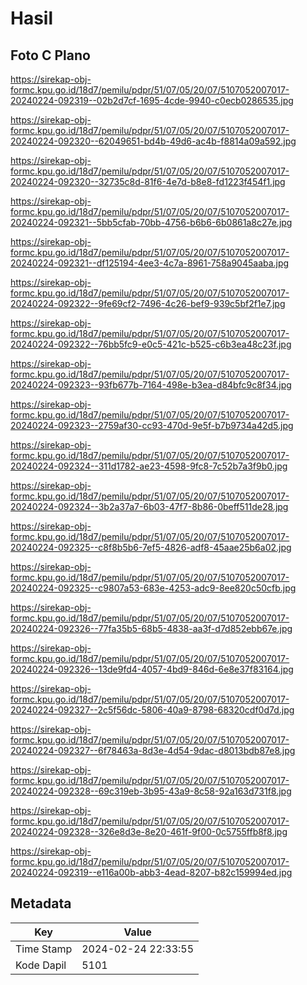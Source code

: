 # Hasil

## Foto C Plano

https://sirekap-obj-formc.kpu.go.id/18d7/pemilu/pdpr/51/07/05/20/07/5107052007017-20240224-092319--02b2d7cf-1695-4cde-9940-c0ecb0286535.jpg

https://sirekap-obj-formc.kpu.go.id/18d7/pemilu/pdpr/51/07/05/20/07/5107052007017-20240224-092320--62049651-bd4b-49d6-ac4b-f8814a09a592.jpg

https://sirekap-obj-formc.kpu.go.id/18d7/pemilu/pdpr/51/07/05/20/07/5107052007017-20240224-092320--32735c8d-81f6-4e7d-b8e8-fd1223f454f1.jpg

https://sirekap-obj-formc.kpu.go.id/18d7/pemilu/pdpr/51/07/05/20/07/5107052007017-20240224-092321--5bb5cfab-70bb-4756-b6b6-6b0861a8c27e.jpg

https://sirekap-obj-formc.kpu.go.id/18d7/pemilu/pdpr/51/07/05/20/07/5107052007017-20240224-092321--df125194-4ee3-4c7a-8961-758a9045aaba.jpg

https://sirekap-obj-formc.kpu.go.id/18d7/pemilu/pdpr/51/07/05/20/07/5107052007017-20240224-092322--9fe69cf2-7496-4c26-bef9-939c5bf2f1e7.jpg

https://sirekap-obj-formc.kpu.go.id/18d7/pemilu/pdpr/51/07/05/20/07/5107052007017-20240224-092322--76bb5fc9-e0c5-421c-b525-c6b3ea48c23f.jpg

https://sirekap-obj-formc.kpu.go.id/18d7/pemilu/pdpr/51/07/05/20/07/5107052007017-20240224-092323--93fb677b-7164-498e-b3ea-d84bfc9c8f34.jpg

https://sirekap-obj-formc.kpu.go.id/18d7/pemilu/pdpr/51/07/05/20/07/5107052007017-20240224-092323--2759af30-cc93-470d-9e5f-b7b9734a42d5.jpg

https://sirekap-obj-formc.kpu.go.id/18d7/pemilu/pdpr/51/07/05/20/07/5107052007017-20240224-092324--311d1782-ae23-4598-9fc8-7c52b7a3f9b0.jpg

https://sirekap-obj-formc.kpu.go.id/18d7/pemilu/pdpr/51/07/05/20/07/5107052007017-20240224-092324--3b2a37a7-6b03-47f7-8b86-0beff511de28.jpg

https://sirekap-obj-formc.kpu.go.id/18d7/pemilu/pdpr/51/07/05/20/07/5107052007017-20240224-092325--c8f8b5b6-7ef5-4826-adf8-45aae25b6a02.jpg

https://sirekap-obj-formc.kpu.go.id/18d7/pemilu/pdpr/51/07/05/20/07/5107052007017-20240224-092325--c9807a53-683e-4253-adc9-8ee820c50cfb.jpg

https://sirekap-obj-formc.kpu.go.id/18d7/pemilu/pdpr/51/07/05/20/07/5107052007017-20240224-092326--77fa35b5-68b5-4838-aa3f-d7d852ebb67e.jpg

https://sirekap-obj-formc.kpu.go.id/18d7/pemilu/pdpr/51/07/05/20/07/5107052007017-20240224-092326--13de9fd4-4057-4bd9-846d-6e8e37f83164.jpg

https://sirekap-obj-formc.kpu.go.id/18d7/pemilu/pdpr/51/07/05/20/07/5107052007017-20240224-092327--2c5f56dc-5806-40a9-8798-68320cdf0d7d.jpg

https://sirekap-obj-formc.kpu.go.id/18d7/pemilu/pdpr/51/07/05/20/07/5107052007017-20240224-092327--6f78463a-8d3e-4d54-9dac-d8013bdb87e8.jpg

https://sirekap-obj-formc.kpu.go.id/18d7/pemilu/pdpr/51/07/05/20/07/5107052007017-20240224-092328--69c319eb-3b95-43a9-8c58-92a163d731f8.jpg

https://sirekap-obj-formc.kpu.go.id/18d7/pemilu/pdpr/51/07/05/20/07/5107052007017-20240224-092328--326e8d3e-8e20-461f-9f00-0c5755ffb8f8.jpg

https://sirekap-obj-formc.kpu.go.id/18d7/pemilu/pdpr/51/07/05/20/07/5107052007017-20240224-092319--e116a00b-abb3-4ead-8207-b82c159994ed.jpg


## Metadata

| Key        | Value               |
| ---------- | ------------------- |
| Time Stamp | 2024-02-24 22:33:55 |
| Kode Dapil | 5101                |



